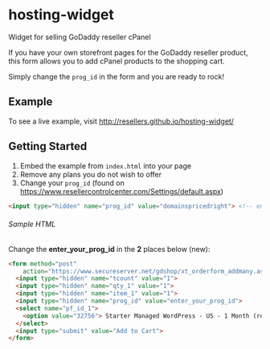 hosting-widget
=============

Widget for selling GoDaddy reseller cPanel

If you have your own storefront pages for the GoDaddy reseller product, this form allows you to add cPanel products to the shopping cart.

Simply change the `prog_id` in the form and you are ready to rock!

## Example

To see a live example, visit http://resellers.github.io/hosting-widget/

## Getting Started

1. Embed the example from `index.html` into your page
2. Remove any plans you do not wish to offer
3. Change your `prog_id` (found on https://www.resellercontrolcenter.com/Settings/default.aspx)
```html
<input type="hidden" name="prog_id" value="domainspricedright"> <!-- enter your prog_id -->
```
###### Sample HTML
Change the **enter_your_prog_id** in the **2** places below (new):
```html
<form method="post" 
    action="https://www.secureserver.net/gdshop/xt_orderform_addmany.asp?prog_id=enter_your_prog_id">
  <input type="hidden" name="tcount" value="1">
  <input type="hidden" name="qty_1" value="1">
  <input type="hidden" name="item_1" value="1">
  <input type="hidden" name="prog_id" value="enter_your_prog_id"> 
  <select name="pf_id_1">
    <option value="32756"> Starter Managed WordPress - US - 1 Month (recurring)</option>
  </select>
  <input type="submit" value="Add to Cart">
</form>

```
